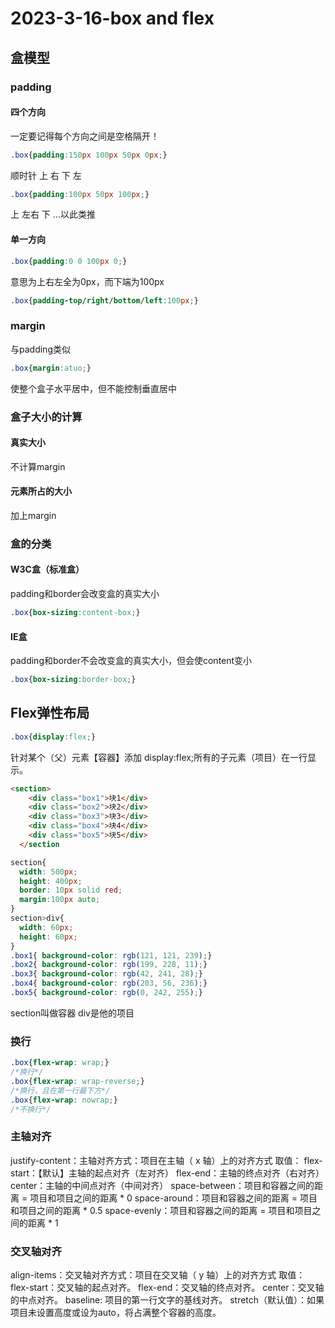 # 2023-3-16-box and flex
## 盒模型
### padding
#### 四个方向
一定要记得每个方向之间是空格隔开！
```css
.box{padding:150px 100px 50px 0px;}
```
顺时针 上 右 下 左
```css
.box{padding:100px 50px 100px;}
```
上 左右 下 
...以此类推
#### 单一方向
```css
.box{padding:0 0 100px 0;}
```
意思为上右左全为0px，而下端为100px
```css
.box{padding-top/right/bottom/left:100px;}
```
### margin
与padding类似
```css
.box{margin:atuo;}
```
使整个盒子水平居中，但不能控制垂直居中
### 盒子大小的计算
#### 真实大小
不计算margin
#### 元素所占的大小
加上margin
### 盒的分类
#### W3C盒（标准盒）
padding和border会改变盒的真实大小
```css
.box{box-sizing:content-box;}
```
#### IE盒
padding和border不会改变盒的真实大小，但会使content变小
```css
.box{box-sizing:border-box;}
```
## Flex弹性布局
```css
.box{display:flex;}
```
针对某个（父）元素【容器】添加 display:flex;所有的子元素（项目）在一行显示。
```html
<section>
    <div class="box1">块1</div>
    <div class="box2">块2</div>
    <div class="box3">块3</div>
    <div class="box4">块4</div>
    <div class="box5">块5</div>
  </section
```
```css
section{
  width: 500px;
  height: 400px;
  border: 10px solid red;
  margin:100px auto;
}
section>div{
  width: 60px;
  height: 60px;
}
.box1{ background-color: rgb(121, 121, 239);}
.box2{ background-color: rgb(199, 228, 11);}
.box3{ background-color: rgb(42, 241, 28);}
.box4{ background-color: rgb(203, 56, 236);}
.box5{ background-color: rgb(0, 242, 255);}
```
section叫做容器  div是他的项目
### 换行
```css
.box{flex-wrap: wrap;}
/*换行*/
.box{flex-wrap: wrap-reverse;}
/*换行，且在第一行最下方*/
.box{flex-wrap: nowrap;}
/*不换行*/
```
### 主轴对齐
justify-content：主轴对齐方式：项目在主轴（ x 轴）上的对齐方式
取值：
flex-start：【默认】主轴的起点对齐（左对齐）
flex-end：主轴的终点对齐（右对齐）
center：主轴的中间点对齐（中间对齐）
space-between：项目和容器之间的距离 = 项目和项目之间的距离 * 0
space-around：项目和容器之间的距离 = 项目和项目之间的距离 * 0.5
space-evenly：项目和容器之间的距离 = 项目和项目之间的距离 * 1
### 交叉轴对齐
align-items：交叉轴对齐方式：项目在交叉轴（ y 轴）上的对齐方式
取值：
flex-start：交叉轴的起点对齐。
flex-end：交叉轴的终点对齐。
center：交叉轴的中点对齐。
baseline: 项目的第一行文字的基线对齐。
stretch（默认值）：如果项目未设置高度或设为auto，将占满整个容器的高度。